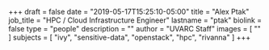 +++
draft = false
date = "2019-05-17T15:25:10-05:00"
title = "Alex Ptak"
job_title = "HPC / Cloud Infrastructure Engineer"
lastname = "ptak"
biolink = false
type = "people"
description = ""
author = "UVARC Staff"
images = [
  ""
]
subjects = [
  "ivy",
  "sensitive-data",
  "openstack",
  "hpc",
  "rivanna"
]
+++

